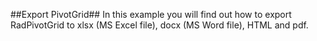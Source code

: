 ##Export PivotGrid##
In this example you will find out how to export RadPivotGrid to xlsx (MS Excel file), docx (MS Word file), HTML and pdf.
